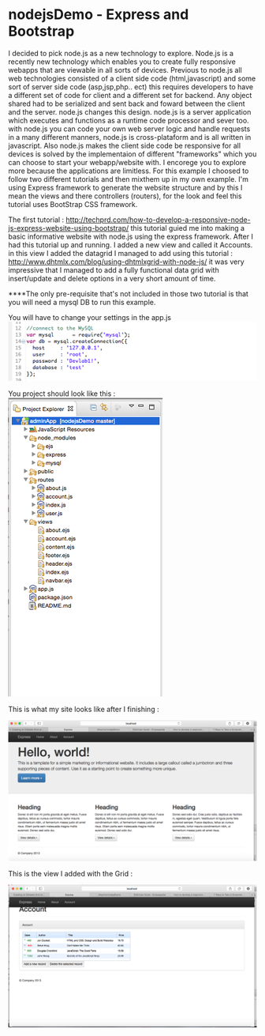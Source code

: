 nodejsDemo - Express and Bootstrap
==========

I decided to pick node.js as a new technology to explore. Node.js is a recently new technology which enables you to create fully responsive webapps that are viewable in all sorts of devices. Previous to node.js all web technologies consisted of a client side code (html,javascript) and some sort of server side code (asp,jsp,php.. ect) this requires developers to have a different set of code for client and a different set for backend. 
Any object shared had to be serialized and sent back and foward between the client and the server. node.js changes this design. node.js is a server application which executes and functions as a runtime code processor and sever too. with node.js you can code your own web server logic and handle requests in a many different manners, node.js is cross-plataform and is all written in javascript. Also node.js makes the client side code be responsive for all devices is solved by the implementaion of different "frameworks" which you can choose to start your webapp/website with. I encorege you to explore more because the applications are limitless.  For this example I choosed to follow two different tutorials and then mixthem up in my own example. I'm using Express framework to generate the website structure and by this I mean the views and there controllers (routers), for the look and feel this tutorial uses BootStrap CSS framework.

The first tutorial : http://techprd.com/how-to-develop-a-responsive-node-js-express-website-using-bootstrap/
this tutorial guied me into making a basic informative website with node.js using the express framework. After I had this tutorial up and running. I added a new view and called it Accounts. in this view I added the datagrid I managed to add using this tutorial : http://www.dhtmlx.com/blog/using-dhtmlxgrid-with-node-js/ it was very impressive that I managed to add a fully functional data grid with insert/update and delete options in a very short amount of time.


****The only pre-requisite that's not included in those two tutorial is that you will need a mysql DB to run this example. 

You will have to change your settings in the app.js 
<img src="https://github.com/Attachoi/nodejsDemo/blob/master/adminApp/mySQL.png" >

You project should look like this : 
<img src="https://github.com/Attachoi/nodejsDemo/blob/master/adminApp/projExpl.png" >



This is what my site looks like after I finishing : 

<img src="https://github.com/Attachoi/nodejsDemo/blob/master/adminApp/Main.png" >

<br/>

This is the view I added with the Grid : 

<img src="https://github.com/Attachoi/nodejsDemo/blob/master/adminApp/Accounts.png" >



